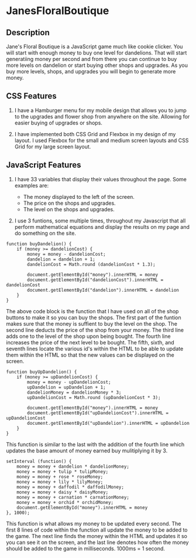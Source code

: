 # JanesFloralBoutique

## Description
Jane's Floral Boutique is a JavaScript game much like cookie clicker. You will start with enough money to buy one level for dandelions. That will start generatiing money per second and from there you can continue to buy more levels on dandelion or start buying other shops and upgrades. As you buy more levels, shops, and upgrades you will begin to generate more money.

## CSS Features
1. I have a Hamburger menu for my mobile design that allows you to jump to the upgrades and flower shop from anywhere on the site. Allowing for easier buying of upgrades or shops.

2. I have implemented both CSS Grid and Flexbox in my design of my layout. I used Flexbox for the small and medium screen layouts and CSS Grid for my large screen layout.

## JavaScript Features
1. I have 33 variables that display their values throughout the page. Some examples are:
    * The money displayed to the left of the screen.
    * The price on the shops and upgrades.
    * The level on the shops and upgrades.

2. I use 3 funtions, some multiple times, throughout my Javascript that all perform mathematical equations and display the results on my page and do something on the site.

```
function buyDandelion() {
    if (money >= dandelionCost) {
        money = money - dandelionCost;
        dandelion = dandelion + 1;
        dandelionCost = Math.round (dandelionCost * 1.3);

        document.getElementById("money").innerHTML = money
        document.getElementById("dandelionCost").innerHTML = dandelionCost
        document.getElementById("dandelion").innerHTML = dandelion
    }
}
```

The above code block is the function that I have used on all of the shop buttons to make it so you can buy the shops. The first part of the funtion makes sure that the money is suffient to buy the level on the shop. The second line deducts the price of the shop from your money. The third line adds one to the level of the shop upon being bought. The fourth line increases the price of the next level to be bought. The fifth, sixth, and seventh lines locate the various id's within the HTML to be able to update them within the HTML so that the new values can be displayed on the screen.

```
function buyUpDandelion() {
    if (money >= upDandelionCost) {
        money = money - upDandelionCost;
        upDandelion = upDandelion + 1;
        dandelionMoney = dandelionMoney * 3;
        upDandelionCost = Math.round (upDandelionCost * 3);

        document.getElementById("money").innerHTML = money
        document.getElementById("upDandelionCost").innerHTML = upDandelionCost
        document.getElementById("upDandelion").innerHTML = upDandelion
    }
}
```

This function is similar to the last with the addition of the fourth line which updates the base amount of money earned buy mulitiplying it by 3.

```
setInterval (function() {
    money = money + dandelion * dandelionMoney;
    money = money + tulip * tulipMoney;
    money = money + rose * roseMoney;
    money = money + lily * lilyMoney;
    money = money + daffodil * daffodilMoney;
    money = money + daisy * daisyMoney;
    money = money + carnation * carnationMoney;
    money = money + orchid * orchidMoney;
    document.getElementById("money").innerHTML = money
}, 1000);
```

This function is what allows my money to be updated every second. The first 8 lines of code within the function all update the money to be added to the game. The next line finds the money within the HTML and updates it so you can see it on the screen, and the last line denotes how often the money should be added to the game in milliseconds. 1000ms = 1 second.